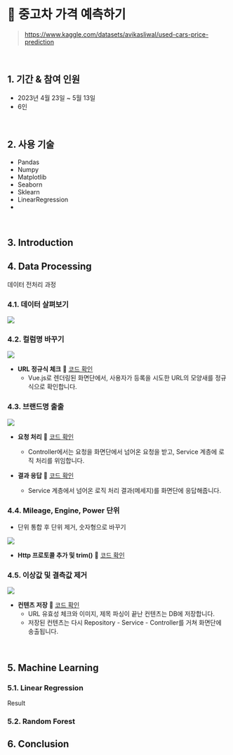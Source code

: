 # :pushpin: 중고차 가격 예측하기
> https://www.kaggle.com/datasets/avikasliwal/used-cars-price-prediction

</br>

## 1. 기간 & 참여 인원
- 2023년 4월 23일 ~ 5월 13일
- 6인 

</br>

## 2. 사용 기술
  - Pandas
  - Numpy
  - Matplotlib
  - Seaborn
  - Sklearn
  - LinearRegression
  - 

</br>

## 3. Introduction



## 4. Data Processing
데이터 전처리 과정


### 4.1. 데이터 살펴보기
![](https://zuminternet.github.io/images/portal/post/2019-04-22-ZUM-Pilot-integer/flow1.png)

### 4.2. 컬럼명 바꾸기
![](https://zuminternet.github.io/images/portal/post/2019-04-22-ZUM-Pilot-integer/flow_vue.png)

- **URL 정규식 체크** :pushpin: [코드 확인](https://github.com/Integerous/goQuality/blob/b587bbff4dce02e3bec4f4787151a9b6fa326319/frontend/src/components/PostInput.vue#L67)
  - Vue.js로 렌더링된 화면단에서, 사용자가 등록을 시도한 URL의 모양새를 정규식으로 확인합니다.
 

### 4.3. 브랜드명 출출

![](https://zuminternet.github.io/images/portal/post/2019-04-22-ZUM-Pilot-integer/flow_controller.png)

- **요청 처리** :pushpin: [코드 확인](https://github.com/Integerous/goQuality/blob/b2c5e60761b6308f14eebe98ccdb1949de6c4b99/src/main/java/goQuality/integerous/controller/PostRestController.java#L55)
  - Controller에서는 요청을 화면단에서 넘어온 요청을 받고, Service 계층에 로직 처리를 위임합니다.

- **결과 응답** :pushpin: [코드 확인]()
  - Service 계층에서 넘어온 로직 처리 결과(메세지)를 화면단에 응답해줍니다.

### 4.4. Mileage, Engine, Power 단위 
- 단위 통합 후 단위 제거, 숫자형으로 바꾸기

![](https://zuminternet.github.io/images/portal/post/2019-04-22-ZUM-Pilot-integer/flow_service1.png)

- **Http 프로토콜 추가 및 trim()** :pushpin: [코드 확인]()
  


### 4.5. 이상값 및 결측값 제거

![](https://zuminternet.github.io/images/portal/post/2019-04-22-ZUM-Pilot-integer/flow_repo.png)

- **컨텐츠 저장** :pushpin: [코드 확인]()
  - URL 유효성 체크와 이미지, 제목 파싱이 끝난 컨텐츠는 DB에 저장합니다.
  - 저장된 컨텐츠는 다시 Repository - Service - Controller를 거쳐 화면단에 송출됩니다.

</div>
</details>

</br>

## 5. Machine Learning
### 5.1. Linear Regression
Result

### 5.2. Random Forest



## 6. Conclusion


